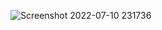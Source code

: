 ![Screenshot 2022-07-10 231736](https://user-images.githubusercontent.com/90497253/178156243-706c970f-a1fc-485b-8ab3-4b917fb5f6a0.png)

